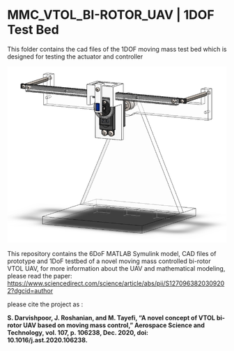 # MMC_VTOL_BI-ROTOR_UAV | 1DOF Test Bed
This folder contains the cad files of the 1DOF moving mass test bed which is designed for testing the actuator and controller

![overal view of 1DOF testbed](https://github.com/shahind/Moving-Mass-Controlled-VTOL-Bi-Rotor-UAV/raw/main/Test%20Bed%20CAD/overal.png)

This repository contains the 6DoF MATLAB Symulink model, CAD files of prototype and 1DoF testbed of a novel moving mass controlled bi-rotor VTOL UAV,
for more information about the UAV and mathematical modeling, please read the paper:
https://www.sciencedirect.com/science/article/abs/pii/S1270963820309202?dgcid=author

please cite the project as :

**S. Darvishpoor, J. Roshanian, and M. Tayefi, “A novel concept of VTOL bi-rotor UAV based on moving mass control,” Aerospace Science and Technology, vol. 107, p. 106238, Dec. 2020, doi: 10.1016/j.ast.2020.106238.**

